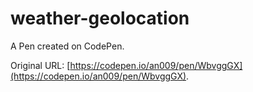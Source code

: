 # weather-geolocation

A Pen created on CodePen.

Original URL: [https://codepen.io/an009/pen/WbvggGX](https://codepen.io/an009/pen/WbvggGX).

